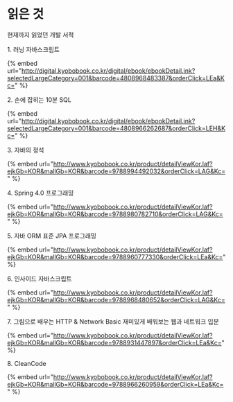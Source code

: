 # 읽은 것

&#x20;현재까지 읽었던 개발 서적

&#x20;1\. 러닝 자바스크립트&#x20;

{% embed url="http://digital.kyobobook.co.kr/digital/ebook/ebookDetail.ink?selectedLargeCategory=001&barcode=4808968483387&orderClick=LEa&Kc=" %}

&#x20;2\. 손에 잡히는 10분 SQL&#x20;

{% embed url="http://digital.kyobobook.co.kr/digital/ebook/ebookDetail.ink?selectedLargeCategory=001&barcode=4808966262687&orderClick=LEH&Kc=" %}

&#x20;3\. 자바의 정석

{% embed url="http://www.kyobobook.co.kr/product/detailViewKor.laf?ejkGb=KOR&mallGb=KOR&barcode=9788994492032&orderClick=LAG&Kc=" %}

4\. Spring 4.0 프로그래밍

{% embed url="http://www.kyobobook.co.kr/product/detailViewKor.laf?ejkGb=KOR&mallGb=KOR&barcode=9788980782710&orderClick=LAG&Kc=" %}

5\. 자바 ORM 표준 JPA 프로그래밍

{% embed url="http://www.kyobobook.co.kr/product/detailViewKor.laf?ejkGb=KOR&mallGb=KOR&barcode=9788960777330&orderClick=LEa&Kc=" %}

6\.  인사이드 자바스크립트

{% embed url="http://www.kyobobook.co.kr/product/detailViewKor.laf?ejkGb=KOR&mallGb=KOR&barcode=9788968480652&orderClick=LAG&Kc=" %}

7\. 그림으로 배우는 HTTP & Network Basic 재미있게 배워보는 웹과 네트워크 입문

{% embed url="http://www.kyobobook.co.kr/product/detailViewKor.laf?ejkGb=KOR&mallGb=KOR&barcode=9788931447897&orderClick=LEa&Kc=" %}

8\. CleanCode

{% embed url="http://www.kyobobook.co.kr/product/detailViewKor.laf?ejkGb=KOR&mallGb=KOR&barcode=9788966260959&orderClick=LEa&Kc=" %}

